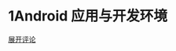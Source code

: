 # 1Android 应用与开发环境
<html>
<head>
<script>var duoshuoQuery = {short_name:"jyoung"};</script>
<script src="http://static.duoshuo.com/embed.js"></script>
<script type="text/javascript">

function toggleDuoshuoComments(container){
    var el = document.createElement('div');//该div不需要设置class="ds-thread"
    el.setAttribute('data-thread-key', '1');//必选参数
    el.setAttribute('data-url', 'https://jyoung233.gitbooks.io/android-learning/content/');//必选参数
  
    DUOSHUO.EmbedThread(el);
    jQuery(container).append(el);
}
</script>
</head>
<body>
	<a href="javascript:void(0);" onclick="toggleDuoshuoComments('#comment-box');">展开评论</a>
<div id="comment-box" ></div>
</body>
</html>

